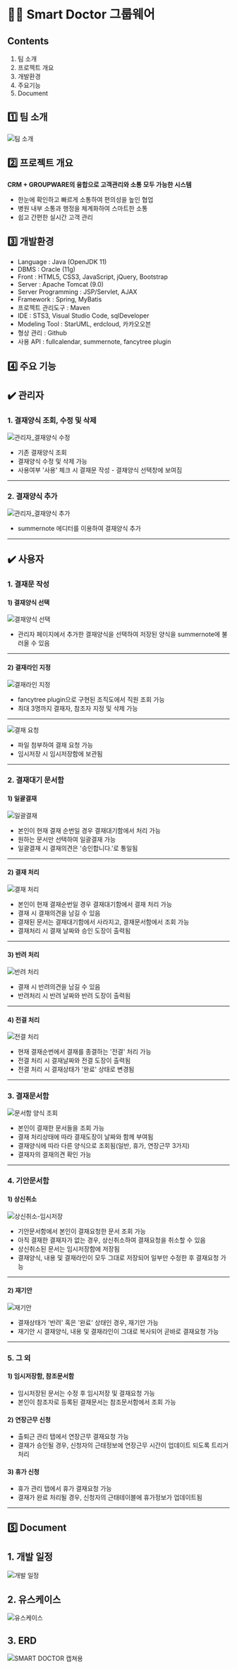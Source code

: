# 👩‍⚕️ Smart Doctor 그룹웨어

## Contents
1. 팀 소개
2. 프로젝트 개요
3. 개발환경
4. 주요기능
5. Document

## 1️⃣ 팀 소개
![팀 소개](https://user-images.githubusercontent.com/103404636/205049066-d27a3045-1bab-40ef-83e5-cacb856dc2dd.png)

## 2️⃣ 프로젝트 개요
**CRM + GROUPWARE의 융합으로 고객관리와 소통 모두 가능한 시스템**
- 한눈에 확인하고 빠르게 소통하여 편의성을 높인 협업
- 병원 내부 소통과 행정을 체계화하여 스마트한 소통
- 쉽고 간편한 실시간 고객 관리

## 3️⃣ 개발환경
- Language : Java (OpenJDK 11)
- DBMS : Oracle (11g)
- Front : HTML5, CSS3, JavaScript, jQuery, Bootstrap
- Server : Apache Tomcat (9.0)
- Server Programming : JSP/Servlet, AJAX
- Framework : Spring, MyBatis
- 프로젝트 관리도구 : Maven
- IDE : STS3, Visual Studio Code, sqlDeveloper
- Modeling Tool : StarUML, erdcloud, 카카오오븐
- 형상 관리 : Github
- 사용 API : fullcalendar, summernote, fancytree plugin

## 4️⃣ 주요 기능
## ✔️ 관리자
### 1. 결재양식 조회, 수정 및 삭제
![관리자_결재양식 수정](https://user-images.githubusercontent.com/103404636/205036937-89087c31-98e0-4791-9c6c-e84691f62985.gif)
- 기존 결재양식 조회
- 결재양식 수정 및 삭제 가능
- 사용여부 '사용' 체크 시 결재문 작성 - 결재양식 선택창에 보여짐
---
### 2. 결재양식 추가
![관리자_결재양식 추가](https://user-images.githubusercontent.com/103404636/205035390-07ed1cb5-acd2-4dea-805c-fa8a7c686ef7.gif)
- summernote 에디터를 이용하여 결재양식 추가

---

## ✔️ 사용자
### 1. 결재문 작성
#### 1) 결재양식 선택
![결재양식 선택](https://user-images.githubusercontent.com/103404636/205039820-16855cf6-935d-49fc-96c3-51e54c281bec.gif)
- 관리자 페이지에서 추가한 결재양식을 선택하여 저장된 양식을 summernote에 불러올 수 있음
---
#### 2) 결재라인 지정
![결재라인 지정](https://user-images.githubusercontent.com/103404636/205040591-91c6bdee-df1e-4c31-a578-e2105b7ea4b3.gif)
- fancytree plugin으로 구현된 조직도에서 직원 조회 가능
- 최대 3명까지 결재자, 참조자 지정 및 삭제 가능
---
![결재 요청](https://user-images.githubusercontent.com/103404636/205041784-a0c506ad-179d-4af8-be1a-c4c674fc9c8d.gif)
- 파일 첨부하여 결재 요청 가능
- 임시저장 시 임시저장함에 보관됨

---

### 2. 결재대기 문서함
#### 1) 일괄결재
![일괄결재](https://user-images.githubusercontent.com/103404636/205042849-c851001b-126b-4a85-9445-305026c0a4bd.gif)
- 본인이 현재 결재 순번일 경우 결재대기함에서 처리 가능
- 원하는 문서만 선택하여 일괄결재 가능
- 일괄결재 시 결재의견은 '승인합니다.'로 통일됨
---
#### 2) 결재 처리
![결재 처리](https://user-images.githubusercontent.com/103404636/205043091-d6b7f8ed-a07f-49e2-b7e4-299be6971d19.gif)
- 본인이 현재 결재순번일 경우 결재대기함에서 결재 처리 가능
- 결재 시 결재의견을 남길 수 있음
- 결재된 문서는 결재대기함에서 사라지고, 결재문서함에서 조회 가능
- 결재처리 시 결재 날짜와 승인 도장이 출력됨
---
#### 3) 반려 처리
![반려 처리](https://user-images.githubusercontent.com/103404636/205043856-694f2c1f-4781-4aec-8cb1-167a3b33227e.gif)
- 결재 시 반려의견을 남길 수 있음
- 반려처리 시 반려 날짜와 반려 도장이 출력됨
---
#### 4) 전결 처리
![전결 처리](https://user-images.githubusercontent.com/103404636/205044397-39bb4b38-e90a-4b7a-8c92-6b0cb634edf6.gif)
- 현재 결재순번에서 결재를 종결하는 '전결' 처리 가능
- 전결 처리 시 결재날짜와 전결 도장이 출력됨
- 전결 처리 시 결재상태가 '완료' 상태로 변경됨

---

### 3. 결재문서함
![문서함 양식 조회](https://user-images.githubusercontent.com/103404636/205045101-c4a4f065-7348-4b39-b1dc-31fe1a725972.gif)
- 본인이 결재한 문서들을 조회 가능
- 결재 처리상태에 따라 결재도장이 날짜와 함께 부여됨
- 결재양식에 따라 다른 양식으로 조회됨(일반, 휴가, 연장근무 3가지)
- 결재자의 결재의견 확인 가능

---

### 4. 기안문서함
#### 1) 상신취소
![상신취소-임시저장](https://user-images.githubusercontent.com/103404636/205047552-d9c16714-aed9-4bc4-b172-32d012536012.gif)
- 기안문서함에서 본인이 결재요청한 문서 조회 가능
- 아직 결재한 결재자가 없는 경우, 상신취소하여 결재요청을 취소할 수 있음
- 상신취소된 문서는 임시저장함에 저장됨
- 결재양식, 내용 및 결재라인이 모두 그대로 저장되어 일부만 수정한 후 결재요청 가능
---
#### 2) 재기안
![재기안](https://user-images.githubusercontent.com/103404636/205048179-58ea651c-4e90-487b-8bf9-6fbfa2640d1d.gif)
- 결재상태가 '반려' 혹은 '완료' 상태인 경우, 재기안 가능
- 재기안 시 결재양식, 내용 및 결재라인이 그대로 복사되어 곧바로 결재요청 가능

---

### 5. 그 외
#### 1) 임시저장함, 참조문서함
- 임시저장된 문서는 수정 후 임시저장 및 결재요청 가능
- 본인이 참조자로 등록된 결재문서는 참조문서함에서 조회 가능
#### 2) 연장근무 신청
- 출퇴근 관리 탭에서 연장근무 결재요청 가능
- 결재가 승인될 경우, 신청자의 근태정보에 연장근무 시간이 업데이트 되도록 트리거 처리 
#### 3) 휴가 신청
- 휴가 관리 탭에서 휴가 결재요청 가능
- 결재가 완료 처리될 경우, 신청자의 근태테이블에 휴가정보가 업데이트됨

---

## 5️⃣ Document
## 1. 개발 일정
![개발 일정](https://user-images.githubusercontent.com/103404636/204216491-72ea3f2a-5c16-4a03-baba-5c02352dd604.png)

## 2. 유스케이스
![유스케이스](https://user-images.githubusercontent.com/103404636/204216635-4770306f-e918-427c-afaa-95083f2f7a9a.png)

## 3. ERD
![SMART DOCTOR 캡쳐용](https://user-images.githubusercontent.com/103404636/204216046-10adf758-fc41-41f2-8cd1-5c3761e31d76.png)

